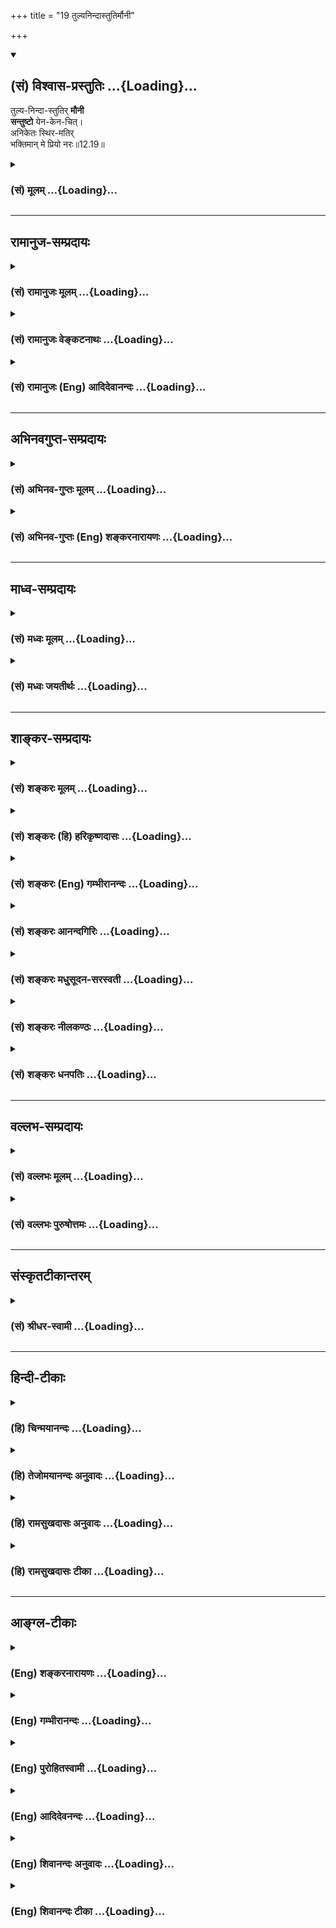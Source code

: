 +++
title = "19 तुल्यनिन्दास्तुतिर्मौनी"

+++
<div class="js_include" newlevelforh1="2" title="(सं) विश्वास-प्रस्तुतिः" unfilled url="/mahAbhAratam/shlokashaH/06-bhIShma-parva/03-bhagavad-gItA-parva/saMskRtam/vishvAsa-prastutiH/12_bhakti-yogaH/19_tulyanindAstutirm.md">
<details open><summary><h2>(सं) विश्वास-प्रस्तुतिः ...{Loading}...</h2></summary>

तुल्य-निन्दा-स्तुतिर् **मौनी**  
**सन्तुष्टो** येन-केन-चित्।  
अनिकेतः स्थिर-मतिर्  
भक्तिमान् मे प्रियो नरः॥12.19॥
</details>
</div>
<div class="js_include collapsed" newlevelforh1="3" title="(सं) मूलम्" unfilled url="/mahAbhAratam/shlokashaH/06-bhIShma-parva/03-bhagavad-gItA-parva/saMskRtam/mUlam/12_bhakti-yogaH/19_tulyanindAstutirm.md">
<details><summary><h3>(सं) मूलम् ...{Loading}...</h3></summary>

तुल्यनिन्दास्तुतिर्मौनी सन्तुष्टो येनकेनचित्।  
अनिकेतः स्थिरमतिर्भक्तिमान्मे प्रियो नरः।।12.19।।
</details>
</div>


_________________
## रामानुज-सम्प्रदायः
<div class="js_include collapsed" newlevelforh1="3" title="(सं) रामानुजः मूलम्" unfilled url="/mahAbhAratam/shlokashaH/06-bhIShma-parva/03-bhagavad-gItA-parva/saMskRtam/rAmAnujaH/mUlam/12_bhakti-yogaH/19_tulyanindAstutirm.md">
<details><summary><h3>(सं) रामानुजः मूलम् ...{Loading}...</h3></summary>

।।12.19।। अद्वेष्टा सर्वभूतानाम् (गीता 12।13) इत्यादिना शत्रुमित्रादिषु
द्वेषादिरहितत्वम् उक्तम्। अत्र तेषु सन्निहितेषु अपि समचित्तत्वम्; ततः
अपि अतिरिक्तो विशेष उच्यते। आत्मनि स्थिरमतित्वेन निकेतनादिषु असक्त इति
**अनिकेतः;** तत एव मानापमानादिषु अपि समः; य एवंभूतो **भक्तिमान्** स **मे
प्रियः। अस्माद् आत्मनिष्ठात् मद्भक्तियोगनिष्ठस्य श्रैष्ठ्यं प्रतिपादयन्
यथोपक्रमम् उपसंहरति --**

</details>
</div>
<div class="js_include collapsed" newlevelforh1="3" title="(सं) रामानुजः वेङ्कटनाथः" unfilled url="/mahAbhAratam/shlokashaH/06-bhIShma-parva/03-bhagavad-gItA-parva/saMskRtam/rAmAnujaH/venkaTanAthaH/12_bhakti-yogaH/19_tulyanindAstutirm.md">
<details><summary><h3>(सं) रामानुजः वेङ्कटनाथः ...{Loading}...</h3></summary>

।। 12.19समः शत्रौ च इत्यादिना श्लोकद्वयेन बहुविधं सहेतुकं साम्यमुच्यते
तत्र पुनरुक्तिमाशङ्क्य परिहरतिअद्वेष्टेति।
सन्निहितस्वरूपमानावमानादिद्वन्द्वान्तरसहपाठवशादत्र शत्रुमित्रयोरपि
सन्निहितयोर्विवक्षा। सन्निधिर्हि विकारमतिशयेन जनयति। ततोऽप्यतिरिक्त इति
दूरस्थासन्नसाधारणात् अद्वेषमात्रादतिरिक्त इत्यर्थः। क्वचिदपि
सङ्गवर्जितत्वाच्छीतोष्णादिषु समत्वम्। निन्दास्तुत्योः
फलभूतामर्षानुरागादिरहितत्वान्निष्फलत्ववेषेण तुल्यत्वम्। मौनी इति नात्र
मननं विवक्षितम्;स्थिरमतिः इत्यनेनैव सिद्धत्वात् मुनिर्मननशीलः; तस्य भावो
**मित्यप्रसिद्धार्थता** च स्यात् नापि समस्तशब्दानुच्चारणं **त
त्यन्तापेक्षाभावात्;** सङ्कीर्तनादिविधेश्च न च **कालविशेष**
देनियतमौनव्रतं; तस्योपयुक्तत्वेऽपि पूर्वोत्तरसङ्गत्यभावात् निन्दन्तं हि
निन्दन्ति लौकिकाः; स्तुवन्तं च स्तुवन्ति ततः
प्रसक्तनिन्दास्तोत्रप्रतिक्षेपपरत्वमेवोचितम्। सन्तुष्टो येनकेनचित् इति
मौनित्वे हेत्वन्तरपरम् अन्यथासन्तुष्टः सततं योगी \[12।14\] इति
पूर्वोक्तत्वेन पुनरुक्तिप्रसङ्गात्।
यदृच्छयागतैर्यत्किञ्चिद्द्रव्यैरसन्तुष्टो हि सापेक्षतया स्तुतिपूर्वं
कञ्चन याचते; अदातारं च द्विष्यात्। यद्वा अन्यस्तुतितात्पर्येण वा
निन्दन्ति। स्थिरमतित्वस्य प्रकरणविशेषितं विषयं दर्शयन् सर्वस्योपरि
निर्दिष्टस्य तस्य साक्षात्परम्परया वा पूर्वोक्तसमस्तहेतुत्वं च
दर्शयतिआत्मनीति। निकेतननिषेधस्य क्षेत्रादिनिषेधोपलक्षणतया आदिशब्दः।
अत्रसमः इति द्वौ परिव्राड्विषयाविति यादवप्रकाशोक्तस्य न लिङ्गं पश्यामः।
शत्रुमित्रसाम्यादिगुणानां मुमुक्षौ गृहस्थेऽप्यवश्यम्भावादनिकेतत्वस्य चन
शब्दशास्त्राभिरतस्य मोक्षो नचापि रम्यावसथप्रियस्य। न भोजनाच्छादनतत्परस्य
न लोकचित्तग्रहणे रतस्य।। एकान्तशीलस्य दृढव्रतस्य
पञ्चेन्द्रियाप्रीतिनिवर्तकस्य। अध्यात्मविद्यारतमानसस्य मोक्षो ध्रुवो
नित्यमहिंसकस्य \[वा.स्मृ.10।7आ.स्मृ.10।67\] इत्यादिन्यायेन
निस्सङ्गतयाऽपि विर्वाहात्; गृहस्थादिषु
निकेतसद्भावनिषेधस्यानुपकारकत्वात्; तत्सद्भावस्य
क्वचिद्योगाद्युपकारकैत्वसम्भावनया च तत्सङ्गमात्रमेव निषेव्यतया
विवक्षितमिति दर्शयितुंअसक्त इत्युक्तम्। अत एवअद्वेष्टा \[12।13\]
इत्यादीनां सर्वेषामप्यक्षरोपासकसन्न्यासिविषयत्वंशङ्करोक्तं निरस्तम्।
क्वचित्सक्तस्य हि स्वरूपतः सुखत्वरहितैर्मानादिभिः प्रीत्यादिकम् अतः
क्वचिदपि सङ्गाभावान्मानादिषु समत्वमित्याह -- तत एवेति
पूर्वश्लोकेष्विवात्रापि यत्तच्छब्दाध्याहारेणोद्देश्य विधेयांशविभागं
दर्शयतिय एवम्भूतो भक्तिमान्स मे प्रिय इति।  
  

</details>
</div>
<div class="js_include collapsed" newlevelforh1="3" title="(सं) रामानुजः (Eng) आदिदेवानन्दः" unfilled url="/mahAbhAratam/shlokashaH/06-bhIShma-parva/03-bhagavad-gItA-parva/saMskRtam/rAmAnujaH/english/AdidevAnandaH/12_bhakti-yogaH/19_tulyanindAstutirm.md">
<details><summary><h3>(सं) रामानुजः (Eng) आदिदेवानन्दः ...{Loading}...</h3></summary>

12.18 - 12.19 The absence of hate etc., towards foes, friends etc., has already been taught in the stanza beginning with, 'He who never hates any being' (11.13). What is now taught is that eanimity to be practised even when such persons mentioned above are present before one who is superior to those having a general eanimous temperament referred to earlier. Who has no 'home', namely, who is not attached to home, etc.,
as he possesses firmness of mind with regard to the self. Because of this, he is 'same even in honour and dishonour.' He who is devoted to Me and who is like this - he is dear to Me. Showing the superiority of Bhakti-Nistha over Atma-nistha, Sri Krsna now concludes in accordance with what is stated at the beginning of this chapter in Verse 2.

</details>
</div>


_________________
## अभिनवगुप्त-सम्प्रदायः
<div class="js_include collapsed" newlevelforh1="3" title="(सं) अभिनव-गुप्तः मूलम्" unfilled url="/mahAbhAratam/shlokashaH/06-bhIShma-parva/03-bhagavad-gItA-parva/saMskRtam/abhinava-guptaH/mUlam/12_bhakti-yogaH/19_tulyanindAstutirm.md">
<details><summary><h3>(सं) अभिनव-गुप्तः मूलम् ...{Loading}...</h3></summary>

।।12.15 -- 12.20।। यस्मादित्यादि मे प्रिया इत्यन्तम्। अनिकेतः -- इदमेव
मया कर्तव्यम् इति यस्य नास्ति प्रतिज्ञा। यथाप्राप्तहेवाकितया
सुखदुःखादिकमुपभुञ्ज्ञानः परमेश्वरविषयसमावेशितहृदयः सुखेनैव प्राप्नोति
परमकैवल्यम् इति।  
  
।। शिवम्।।

</details>
</div>
<div class="js_include collapsed" newlevelforh1="3" title="(सं) अभिनव-गुप्तः (Eng) शङ्करनारायणः" unfilled url="/mahAbhAratam/shlokashaH/06-bhIShma-parva/03-bhagavad-gItA-parva/saMskRtam/abhinava-guptaH/english/shankaranArAyaNaH/12_bhakti-yogaH/19_tulyanindAstutirm.md">
<details><summary><h3>(सं) अभिनव-गुप्तः (Eng) शङ्करनारायणः ...{Loading}...</h3></summary>

12.19 See Comment under 12.20

</details>
</div>


_________________
## माध्व-सम्प्रदायः
<div class="js_include collapsed" newlevelforh1="3" title="(सं) मध्वः मूलम्" unfilled url="/mahAbhAratam/shlokashaH/06-bhIShma-parva/03-bhagavad-gItA-parva/saMskRtam/madhvaH/mUlam/12_bhakti-yogaH/19_tulyanindAstutirm.md">
<details><summary><h3>(सं) मध्वः मूलम् ...{Loading}...</h3></summary>

।।12.19।। Sri Madhvacharya did not comment on this sloka.

</details>
</div>
<div class="js_include collapsed" newlevelforh1="3" title="(सं) मध्वः जयतीर्थः" unfilled url="/mahAbhAratam/shlokashaH/06-bhIShma-parva/03-bhagavad-gItA-parva/saMskRtam/madhvaH/jayatIrthaH/12_bhakti-yogaH/19_tulyanindAstutirm.md">
<details><summary><h3>(सं) मध्वः जयतीर्थः ...{Loading}...</h3></summary>

।।12.19।। Sri Jayatirtha did not comment on this sloka.

</details>
</div>


_________________
## शाङ्कर-सम्प्रदायः
<div class="js_include collapsed" newlevelforh1="3" title="(सं) शङ्करः मूलम्" unfilled url="/mahAbhAratam/shlokashaH/06-bhIShma-parva/03-bhagavad-gItA-parva/saMskRtam/shankaraH/mUlam/12_bhakti-yogaH/19_tulyanindAstutirm.md">
<details><summary><h3>(सं) शङ्करः मूलम् ...{Loading}...</h3></summary>

।।12.19।। -- **तुल्यनिन्दास्तुतिः** निन्दा च स्तुतिश्च निन्दास्तुती ते
तुल्ये यस्य सः तुल्यनिन्दास्तुतिः। **मौनी** मौनवान् संयतवाक्। **संतुष्टः
येन केनचित्** शरीरस्थितिहेतुमात्रेण तथा च उक्तम् -- येन केनचिदाच्छन्नो
येन केनचिदाशितः। यत्र क्वचनशायी स्यात्तं देवा ब्राह्मणं विदुः (महा0
शान्ति0 245।12) इति। किञ्च; **अनिकेतः** निकेतः आश्रयः निवासः नियतः न
विद्यते यस्य सः अनिकेतः; **अनागारे** इत्यादिस्मृत्यन्तरात्।
**स्थिरमतिः** स्थिरा परमार्थविषया यस्य मतिः सः स्थिरमतिः। **भक्तिमान् मे
प्रियः नरः**।।  
  
अद्वेष्टा सर्वभूतानाम् (गीता 12।13) इत्यादिना अक्षरोपासकानां
निवृत्तसर्वैषणानां संन्यासिनां परमार्थज्ञाननिष्ठानां धर्मजातं
प्रक्रान्तम् उपसंह्रियते --,

</details>
</div>
<div class="js_include collapsed" newlevelforh1="3" title="(सं) शङ्करः (हि) हरिकृष्णदासः" unfilled url="/mahAbhAratam/shlokashaH/06-bhIShma-parva/03-bhagavad-gItA-parva/saMskRtam/shankaraH/hindI/harikRShNadAsaH/12_bhakti-yogaH/19_tulyanindAstutirm.md">
<details><summary><h3>(सं) शङ्करः (हि) हरिकृष्णदासः ...{Loading}...</h3></summary>

।।12.19।। तथा --, जिसके लिये निन्दा और स्तुति दोनों बराबर हो गयी हैं; जो
मुनि संयतवाक् है अर्थात् वाणी जिसके वशमें है तथा जो जिस किसी प्रकारसे भी
शरीरस्थितिमात्रसे सन्तुष्ट है। कहा भी है कि जो जिस किसी ( अन्य )
मनुष्यद्वारा ही वस्त्रादिसे ढका जाता है; एवं जिस किसी ( दूसरे ) के
द्वारा ही जिसको भोजन कराया जाता है और जो जहाँ कहीं भी सोनेवाला होता है
उसको देवता लोग ब्राह्मण समझते हैं। तथा जो स्थानसे रहित है अर्थात् जिसका
कोई नियत निवासस्थान नहीं है; अन्य स्मृतियोंमें भी अनागारः इत्यादि
वचनोंसे यही कहा है; तथा जो स्थिरबुद्धि है -- जिसकी परमार्थविषयक बुद्धि
स्थिर हो चुकी है; ऐसा भक्तिमान् पुरुष मेरा प्यारा है।

</details>
</div>
<div class="js_include collapsed" newlevelforh1="3" title="(सं) शङ्करः (Eng) गम्भीरानन्दः" unfilled url="/mahAbhAratam/shlokashaH/06-bhIShma-parva/03-bhagavad-gItA-parva/saMskRtam/shankaraH/english/gambhIrAnandaH/12_bhakti-yogaH/19_tulyanindAstutirm.md">
<details><summary><h3>(सं) शङ्करः (Eng) गम्भीरानन्दः ...{Loading}...</h3></summary>

12.19 Narah, the person; tulya-ninda-stutih, to whom denunciation and
praise are the same; mauni, who is silent, restrained in speech;
santustah, content; yena-kenacit, with anything-for the mere maintenance
of the body, as has been said in, 'The gods know him to be a Brahmana
who is clad by anyone whosoever' (Mbh. Sa. 245.12); further, aniketah,
he who is homeless, who has no fixed place of residence-'without a home'
\[ The whole verse is 'He,however is certainly the knower of Liberation
who has attachment neither for a hut, nor for water, nor cloth, nor the
three places of pilgrimage, nor a home, nor a seat, nor food.'\], as
said in another Smrti; sthira-matih, steady-minded, whose thought is
steady with regard to the Reality which is the supreme Goal; and
bhaktiman, who is full of devotion-(he) is dear to Me. \[There is a
repeated mention of Bhakti in this Chapter because it is means to the
Knowledge which leads to the supreme Goal.\] The group of alities of the
monks who meditate on the Immutable, who have renounced all desires, who
are steadfast in the knowledge of the supreme Goal-which (alities) are
under discussion beginning from 'He who is not hateful towards any
creature' (13), is being concluded:

</details>
</div>
<div class="js_include collapsed" newlevelforh1="3" title="(सं) शङ्करः आनन्दगिरिः" unfilled url="/mahAbhAratam/shlokashaH/06-bhIShma-parva/03-bhagavad-gItA-parva/saMskRtam/shankaraH/AnandagiriH/12_bhakti-yogaH/19_tulyanindAstutirm.md">
<details><summary><h3>(सं) शङ्करः आनन्दगिरिः ...{Loading}...</h3></summary>

।।12.19।। वाग्यतत्वादिविशेषणमपि ज्ञाननिष्ठस्यास्तीत्याह -- **किञ्चेति।**
निन्दा दोषसंकीर्तनं; स्तुतिर्गुणगणनम्; देहस्थितिमात्रफलेनान्नादिना
ज्ञानिनः संतुष्टत्वे स्मृतिं प्रमाणयति -- **तथाचेति।**
नियतनिवासराहित्यमपि ज्ञानवतो विशेषणमित्याह -- **किञ्चेति।**न कुड्यां
नोदके सङ्गो न चैले न त्रिपुष्करे। नागारे नासने नान्ने यस्य वै
मोक्षवित्तु सः इति स्मृतिमुक्तेऽर्थे प्रमाणयति -- **नेत्यादिना।**
पुनःपुनर्भक्तेर्ग्रहणमपवर्गमार्गस्य परमार्थज्ञानस्योपायत्वार्थम्।

</details>
</div>
<div class="js_include collapsed" newlevelforh1="3" title="(सं) शङ्करः मधुसूदन-सरस्वती" unfilled url="/mahAbhAratam/shlokashaH/06-bhIShma-parva/03-bhagavad-gItA-parva/saMskRtam/shankaraH/madhusUdana-sarasvatI/12_bhakti-yogaH/19_tulyanindAstutirm.md">
<details><summary><h3>(सं) शङ्करः मधुसूदन-सरस्वती ...{Loading}...</h3></summary>

।।12.19।। तुल्येति। किंच निन्दा दोषकथनं स्तुतिर्गुणकथनं ते दुःखसुखजनकतया
तुल्ये यस्य स तथा। मौनी संयतवाक् नतु शरीरयात्रानिर्वाहाय
वाग्व्यापारोऽपेक्षित एव नेत्याह। संतुष्टो येनकेनचित्स्वप्रयत्नमन्तरेणैव
बलवत्प्रारब्धकर्मोपनीतेन शरीरस्थितिहेतुमात्रेणाशनादिना संतुष्टः
निवृत्तस्पृहः। किंच अनिकेतो नियतनिवासरहितः। स्थिरा परमार्थवस्तुविषया
मतिर्यस्य स स्थिरमतिः ईदृशो यो भक्तिमान् स मे प्रियो नरः। अत्र
पुनःपुनर्भक्तेरुपादानं भक्तिरेवापवर्गस्य पुष्कलं कारणमिति द्रढयितुम्।

</details>
</div>
<div class="js_include collapsed" newlevelforh1="3" title="(सं) शङ्करः नीलकण्ठः" unfilled url="/mahAbhAratam/shlokashaH/06-bhIShma-parva/03-bhagavad-gItA-parva/saMskRtam/shankaraH/nIlakaNThaH/12_bhakti-yogaH/19_tulyanindAstutirm.md">
<details><summary><h3>(सं) शङ्करः नीलकण्ठः ...{Loading}...</h3></summary>

।।12.19।। सर्वारम्भपरित्यागीत्येतद्व्याचष्टे -- **तुल्येति।** शिष्टेषु
विगीतो न स्यामिति वा लोकेषु प्रख्यातः स्यामिति वा इदं मे भूयादिति वा
कामयमानः किंचिदारभते नत्वयम्। तुल्यनिन्दास्तुतित्वात्संतुष्टत्वाच्च।
मौनी संन्यासी। अतएवानिकेतो गृहशून्यः कुटीमपि वासार्थं नारभते। यतः
स्थिरमतिः स्थितप्रज्ञो भक्तिमान्योगी मे मम प्रियो नरः पुरुषः।

</details>
</div>
<div class="js_include collapsed" newlevelforh1="3" title="(सं) शङ्करः धनपतिः" unfilled url="/mahAbhAratam/shlokashaH/06-bhIShma-parva/03-bhagavad-gItA-parva/saMskRtam/shankaraH/dhanapatiH/12_bhakti-yogaH/19_tulyanindAstutirm.md">
<details><summary><h3>(सं) शङ्करः धनपतिः ...{Loading}...</h3></summary>

।।12.19।। किंचैतदपि तत्त्वविदो विशेषणमित्याह -- तुल्येति। दोषानुर्णनं
निन्दा। गुणानुकीर्तनं स्तुतिः। तुल्ये निन्दास्तुती यस्य सः
निन्दास्तुतिभ्यां विषादं हर्षं च न प्राप्नोतीत्यर्थः। अतएव स्वयमपि
कस्यचिन्निन्दां स्तुतिं वा न करोतीत्याह। मौनी यतवाक्। ननु वाग्व्यापारस्य
चित्तानुकूलपदार्थलाभार्थमपेक्षितत्वात्कथं मौनीति चेत्तत्राह। संतुष्टो
येनकेनचित् प्रारब्धवशादागतेन शरीरस्थिहेतुमात्रेण समीचीनेनासमीचीनेन वा
सभ्यक् तुष्टः तदतिरिक्ते तृष्णाशून्यस्तदभावाच्च
विषयप्राप्त्यर्थवाग्यव्यापारादिवर्जित इत्यर्थः। तथाच स्मृतिः --
येनकेनचिदाच्छन्नो येनकेनचिदाशितः। यत्रक्वचनशायी स्यात्तं देवा ब्राह्मणं
विदुः।। इति। वासस्थानमपि तस्य नियतं नास्तीत्याह। अनिकेतः निकेत आश्रयो
निवासो नियतो न विद्यते यस्यः सः। तथाच स्मृत्यन्तरंन कुड्यां नोदके सङ्गो
न चैले न त्रिपष्करे। नागारे नासने नान्ने यस्य वै मोक्षवित्तु सः।। इति।
एतत्सर्वं कुत इत्यत आह। स्थिरमतिः। स्थिरमतिः स्थिरा परमार्थविषया
मतिर्यस्य सः दृढतया परमात्मनि यस्य मतिः। स्थिता स इति यावत्। यत
स्थिरमतिरिति वा। एतादृशो भक्तिमान्नरो मे प्रियः। तेषां ज्ञानी नित्ययुक्त
एकभक्तिर्विशिष्यते इति तत्त्वविदो भक्तस्य श्रैष्ठ्यमुपक्षितं तदेव
द्रढयितुं पुनःपुनस्ततस्यैवान्येषां विशेषणानां विशेष्यत्वेन
स्वप्रमास्पदत्वेन च ग्रहणम्। तथाच भाष्यंउत्तमां परमार्थज्ञानलक्षणां
भक्तिमास्थितास्तेऽतीव मे प्रिया इत्यादि। पुनः
पुनःर्भक्तर्गहणमपवर्गमार्गस्य परमार्थज्ञानस्योपायत्वार्थमिति तु
भाष्यटीकाकृतः।

</details>
</div>


_________________
## वल्लभ-सम्प्रदायः
<div class="js_include collapsed" newlevelforh1="3" title="(सं) वल्लभः मूलम्" unfilled url="/mahAbhAratam/shlokashaH/06-bhIShma-parva/03-bhagavad-gItA-parva/saMskRtam/vallabhaH/mUlam/12_bhakti-yogaH/19_tulyanindAstutirm.md">
<details><summary><h3>(सं) वल्लभः मूलम् ...{Loading}...</h3></summary>

।।12.19।। तुल्येति। स्वनिन्दास्तुती तुल्ये यस्य; न भगवत इति ()। तथा मौनी
संयतवाक्। स्वयं च येनकेनचित् सन्तुष्टः; भगवति तु तेनैवोपभोगं साधयमानः।
अनिकेत इतितादृशस्य गृहस्थानं विनाशकं इति सूचयति। एवं
बाधराम्भावनयाऽनिकेतत्वमुक्तम्। तत्रापिबाधसम्भावनायां तु नैकान्ते वास
इष्यते इत्याशयेनास्य विष्णोर्निकेतने प्रतिमायां मन्दिरे वा भगवदीयेषु
तन्निवासेषु वा स्थिरा मतिर्यस्येत्येकं वा पदम्।

</details>
</div>
<div class="js_include collapsed" newlevelforh1="3" title="(सं) वल्लभः पुरुषोत्तमः" unfilled url="/mahAbhAratam/shlokashaH/06-bhIShma-parva/03-bhagavad-gItA-parva/saMskRtam/vallabhaH/puruShottamaH/12_bhakti-yogaH/19_tulyanindAstutirm.md">
<details><summary><h3>(सं) वल्लभः पुरुषोत्तमः ...{Loading}...</h3></summary>

  
  
।।12.19।। तुल्ये निन्दास्तुती यस्य; निन्दितो च व्यथति; स्तुतो न हृष्यति
स्वयं च न कञ्चन निन्दति न च स्तौति। मौनी वशवाक्।
येनकेनचिद्भगवदिच्छाप्राप्तेन सन्तुष्टः। अनिकेतः गृहाद्यासक्तिरहितः।
स्थिरमतिः; मयीत्यर्थः। एतादृशो यो भक्तिमान् भक्तियुक्तो नरः स मे प्रियः;
प्रियो भवतीत्यर्थः।  
  

</details>
</div>


_________________
## संस्कृतटीकान्तरम्
<div class="js_include collapsed" newlevelforh1="3" title="(सं) श्रीधर-स्वामी" unfilled url="/mahAbhAratam/shlokashaH/06-bhIShma-parva/03-bhagavad-gItA-parva/saMskRtam/shrIdhara-svAmI/12_bhakti-yogaH/19_tulyanindAstutirm.md">
<details><summary><h3>(सं) श्रीधर-स्वामी ...{Loading}...</h3></summary>

।।12.19।। **तुल्य इति।** तुल्ये निन्दास्तुती यस्य; मौनी संयतवाक्; येन
केनचिद्यथालब्धेन संतुष्टः; अनिकेतो नियतवासशून्यः;
स्थिरमतिर्व्यवस्थितचित्तः; एवंभूतो मद्भक्तिमान्यः स मे प्रियो नरः।

</details>
</div>


_________________
## हिन्दी-टीकाः
<div class="js_include collapsed" newlevelforh1="3" title="(हि) चिन्मयानन्दः" unfilled url="/mahAbhAratam/shlokashaH/06-bhIShma-parva/03-bhagavad-gItA-parva/hindI/chinmayAnandaH/12_bhakti-yogaH/19_tulyanindAstutirm.md">
<details><summary><h3>(हि) चिन्मयानन्दः ...{Loading}...</h3></summary>

।।12.19।। जो शत्रु और मित्र में सम है किसी व्यक्ति को शत्रु या मित्र के
रूप में देखना मन का काम या खेल है। य़द्यपि ज्ञानी पुरुष किसी से शत्रुता
नहीं रखता; परन्तु अन्य लोग उसके प्रति शत्रु या मित्र भाव रख सकते हैं। उन
दोनों के साथ एक भक्त समान रूप से व्यवहार करता है। जो मान और अपमान में सम
है स्वयं को सम्मानित या अपमानित अनुभव करना बुद्धि का धर्म है। बुद्धि
अपने ही मापदण्ड निर्धारित करके लोगों के व्यवहार का मूल्यांकन करती रहती
है। जिस किसी प्रकार के व्यवहार से मनुष्य सम्मानित अनुभव करता है; वही उसे
अपमान प्रतीत होता है; जब उसके जीवन मूल्य परिवर्तित हो जाते हैं। जो पुरुष
बुद्धि के स्तर पर रहता है; उसे ही मान और अपमान प्रभावित कर सकते हैं;
आत्मस्वरूप में स्थित भक्त को नहीं। जो शीत और उष्ण में सम रहता है शीत और
उष्ण का अनुभव शरीर द्वारा होता है और उसका प्रभाव भी शरीर पर ही पड़ता है।
अम्ल; अग्नि या बर्फ का विचार करने मात्र से भावनाएं अथवा विचार उष्ण या
शीत नहीं हो जाते वे केवल स्थूल शरीर को ही प्रभावित कर सकते हैं। अत
संस्कृत का यह वाक्प्रचार जब वेदान्त में प्रयोग किया जाता है; तब उससे
तात्पर्य उन समस्त अनुभवों से होता है; जो स्थूल शरीर के स्तर पर प्राप्त
किये जाते हैं और जिनका उत्तरदायी शरीर ही होता है। उपर्युक्त तीन प्रकार के
अनुभवों में; वस्तुत; जीवन में शरीर; मन और बुद्धि के स्तर पर होने वाले
समस्त अनुभवों का समावेश हो जाता है। इन सबमें परम भक्त पुरुष अक्षुब्ध
रहता है; क्योंकि वह आसक्तिरहित होता है। अनात्म उपाधियों से आसक्ति होने
के कारण ही हम अपने जीवन में होने वाली प्रत्येक अल्पसी घटना से भी अत्यधिक
विचलित हो जाते हैं जबकि संगरहित पुरुष उन सबका शासक बन कर रहता
है। तुल्यनिन्दास्तुति इस विशेषण से यह नहीं समझें कि भक्त अपने अपमान
निन्दा या स्तुति के प्रति संवेदनशून्य हो जाता है; और उसमें इतनी भी
बुद्धिमत्ता नहीं होती कि वह उन्हें ठीक से समझ पाये। एक महान् भक्त जो
अपने सर्वोपाधिविनिर्मुक्त सच्चिदानन्द स्वरूप की रसानुभूति में मग्न रहता
है; उसे संसारी पुरुषों द्वारा की गई निन्दा और स्तुति अत्यन्त तुच्छ और
अर्थहीन प्रतीत होती है। वह भलीभाँति जानता है कि जिस पुरुष की समाज में आज
स्तुति और प्रशंसा की जा रही है; उसी पुरुष को यही समाज कल अपमानित भी
करेगा और आज का निन्दित पुरुष कल का स्तुत्य नेता भी बनेगा निन्दा और
स्तुति दोनों ही संसारी लोगों के मन में क्षणिक तरंग मात्र होती है मौनी
ज्ञानी भक्त मौनी होता है। इसका अर्थ है कि वह अतिवादी नहीं होता। मौन का
वास्तविक अर्थ है मननशीलता। अत केवल वाचिक मौन वास्तविक मौन नहीं कहा जा
सकता। केवल वाणी के मौन से पुरुष का मन तो वाचाल बना रहता है; और उसका
परिणाम गम्भीर रूप भी धारण कर सकता है। मौन होकर देंखें; तो ज्ञात होगा कि
मौन कितना शान्त हो सकता हैकिसी भी अल्प वस्तु से वह सन्तुष्ट हो जाता है
आन्तरिक विकास के निष्ठावान् साधकों का यह सिद्धांत या आदर्श होता है कि
उन्हें जो कोई वस्तु संयोग से; बिना मांगे और अनपेक्षित रूप से प्राप्त हो
जाती है; उसी से वे सन्तुष्ट रहते हैं। जीवन में अनेक इच्छाएं करके उन्हें
पूर्ण करने के लिए दिनरात प्रयत्न करते रहना; एक कभी न समाप्त होने वाला
खेल है; क्योंकि निरन्तर तीव्र गति से इच्छाओं को उत्पन्न करते रहने की कला
में मनुष्य का मन निपुण होता है। समस्त लगनशील साधकों के लिए सन्तोष की
नीति अपनाना ही बुद्धिमत्ता की लाभदायक बात है अन्यथा जीवन के दिव्य लक्ष्य
को प्राप्त करने के लिए उसके पास कभी समय नहीं रहेगा। निष्ठा एवं
सावधानीपूर्वक की गई साधना का फल व्यक्तित्व का सुगठन और आत्मानुभूति है।
महाभारत में कहा गया है कि जिस किसी भी वस्त्र से आवृत; जिस किसी के भी
द्वारा भोजन कराये हुए तथा जहाँ कहीं भी शयन करने वाले पुरुष को देवतागण
ब्राह्मण समझते हैं। अनिकेत इस शब्द का अर्थ है वह पुरुष जो गृहरहित है।
सामान्यत गृह उसे कहते हैं; जो उसमें निवास करने वाले लोगों की बाह्य
जलवायु की प्रचण्डताओं से रक्षा करता है। आत्मज्ञान का साधक पुरुष सभी
उपाधियों से तादात्म्य को तोड़कर उनके साथ के ममत्वरूपी बन्धनों से विमुक्त
होने का प्रयत्न करता है। किसी एक छत के नीचे रहने मात्र से वह गृह नहीं
कहलाता। रेलवे स्टेशन पर अथवा विमान स्थल के विश्रामगृह में रात भर निवास
करने से वह अपना घर नहीं बन जाता। परन्तु जिस छत के नीचे के निवास स्थान
में ममत्व का अभिमान तथा वहाँ रहने से सुख और आराम का अनुभव होता है वह
स्थान अपना घर बन जाता है। भक्त का आश्रय और निवास स्थान तो सर्वव्यापी
परमात्मा ही होने के कारण इन लौकिक गृहों में वह ममत्व भाव से रहित होता
है। उसके मन की स्थिति या भाव को यहाँ सरल किन्तु अत्यन्त उपयुक्त शब्द
अनिकेत के द्वारा दर्शाया गया है। भगवत्स्वरूप के विषय में जिसकी मति स्थिर
हो गयी है; अर्थात् उसे कोई संशय नहीं रह गया है; ऐसा भक्तिमान पुरुष (नर)
मुझे प्रिय है। नर शब्द से यह अभिप्राय प्रतीत होता है कि जो पुरुष कमसेकम
इस भक्तिमार्ग पर चलने का प्रयत्न करता है; वही गीताचार्य की दृष्टि से
विकसित मनुष्य कहलाने योग्य है। इन दो श्लोकों को मिलाकर यह पांचवा भाग है
जिसमें भक्त के दस लक्षण बताये गए हैं। इस प्रकार अब तक छत्तीस गुणों का
वर्णन करके भगवान् श्रीकृष्ण ने एक ज्ञानी भक्त का सम्पूर्ण शब्दचित्र
चित्रित कर दिया है। इस चित्र में हमें भक्त का व्यवहार; उसका मानसिक जीवन
और जगत् के प्राणियों एवं घटनाओं के प्रति उसके बौद्धिक मूल्यांकन आदि का
दर्शन होता है। एक उत्तम भक्त के नैतिक एवं सदाचार के गुणों का वर्णन करने
वाले इस प्रकरण का उपसंहार करते हुए भगवान् कहते हैं

</details>
</div>
<div class="js_include collapsed" newlevelforh1="3" title="(हि) तेजोमयानन्दः अनुवादः" unfilled url="/mahAbhAratam/shlokashaH/06-bhIShma-parva/03-bhagavad-gItA-parva/hindI/tejomayAnandaH/anuvAdaH/12_bhakti-yogaH/19_tulyanindAstutirm.md">
<details><summary><h3>(हि) तेजोमयानन्दः अनुवादः ...{Loading}...</h3></summary>

।।12.19।। जिसको निन्दा और स्तुति दोनों ही तुल्य है, जो मौनी है, जो किसी
अल्प वस्तु से भी सन्तुष्ट है, जो अनिकेत है, वह स्थिर बुद्धि का भक्तिमान्
पुरुष मुझे प्रिय है।।

</details>
</div>
<div class="js_include collapsed" newlevelforh1="3" title="(हि) रामसुखदासः अनुवादः" unfilled url="/mahAbhAratam/shlokashaH/06-bhIShma-parva/03-bhagavad-gItA-parva/hindI/rAmasukhadAsaH/anuvAdaH/12_bhakti-yogaH/19_tulyanindAstutirm.md">
<details><summary><h3>(हि) रामसुखदासः अनुवादः ...{Loading}...</h3></summary>

।।12.19।। जो शत्रु और मित्रमें तथा मान-अपमानमें सम है और शीतउष्ण
(अनुकूलता-प्रतिकूलता) तथा सुख-दुःखमें सम है एवं आसक्तिसे रहित है, और जो
निन्दा-स्तुतिको समान समझनेवाला, मननशील, जिस-किसी प्रकारसे भी (शरीरका
निर्वाह होनेमें) संतुष्ट, रहनेके स्थान तथा शरीरमें ममता-आसक्तिसे रहित और
स्थिर बुद्धिवाला है, वह भक्तिमान् मनुष्य मुझे प्रिय है।

</details>
</div>
<div class="js_include collapsed" newlevelforh1="3" title="(हि) रामसुखदासः टीका" unfilled url="/mahAbhAratam/shlokashaH/06-bhIShma-parva/03-bhagavad-gItA-parva/hindI/rAmasukhadAsaH/TIkA/12_bhakti-yogaH/19_tulyanindAstutirm.md">
<details><summary><h3>(हि) रामसुखदासः टीका ...{Loading}...</h3></summary>

।।12.19।।***व्याख्या--*'समः शत्रौ च मित्रे च'--**यहाँ भगवान्ने भक्तमें
व्यक्तियोंके प्रति होनेवाली समताका वर्णन किया है। सर्वत्र भगवद्बुद्धि
होने तथा राग-द्वेषसे रहित होनेके कारण सिद्ध भक्तका किसीके भी प्रति
शत्रु-मित्रका भाव नहीं रहता। लोग ही उसके व्यवहारमें अपने स्वभावके अनुसार
अनुकूलता या प्रतिकूलताको देखकर उसमें मित्रता या शत्रुताका आरोप कर लेते
हैं। साधारण लोगोंका तो कहना ही क्या है, सावधान रहनेवाले साधकोंका भी उस
सिद्ध भक्तके प्रति मित्रता और शत्रुताका भाव हो सकता है। परंतु भक्त
अपने-आपमें सदैव पूर्णतया सम रहता है। उसके हृदयमें कभी किसीके प्रति
शत्रु-मित्रका भाव उत्पन्न नहीं होता।  
  
मान लिया जाय कि भक्तके प्रति शत्रुता और मित्रताका भाव रखनेवाले दो
व्यक्तियोंमें धनके बँटवारेसे सम्बन्धित कोई विवाद हो जाय और उसका निर्णय
करानेके लिये वे भक्तके पास जायँ, तो भक्त धनका बँटवारा करते समय
शत्रुभाववाले व्यक्तिको कुछ अधिक और मित्र-भाववाले व्यक्तिको कुछ कम धन
देगा। यद्यपि भक्तके इस निर्णय-(व्यवहार-) में विषमता दीखती है, तथापि
शत्रु-भाववाले व्यक्तिको इस निर्णयमें समता दिखायी देगी कि इसने
पक्षपातरहित बँटवारा किया है। अतः भक्तके इस निर्णयमें विषमता (पक्षपात)
दीखनेपर भी वास्तवमें यह (समताको उत्पन्न करनेवाला होनेसे) समता ही
कहलायेगी।  
  
 उपर्युक्त पदोंसे यह भी सिद्ध होता है कि सिद्ध भक्तके साथ भी लोग (अपने
भावके अनुसार) शत्रुता-मित्रताका व्यवहार करते हैं और उसके व्यवहारसे
अपनेको उसका शत्रु-मित्र मान लेते हैं। इसीलिये उसे यहाँ शत्रु-मित्रसे
रहित न कहकर 'शत्रु-मित्रमें' सम कहा गया है।  
  
 **'तथा मानापमानयोः'--** मान-अपमान परकृत क्रिया है, जो शरीरके प्रति
होती है। भक्तकी अपने कहलानेवाले शरीरमें न तो अहंता होती है, न ममता।
इसलिये शरीरका मानअपमान होनेपर भी भक्तके अन्तःकरणमें कोई विकार (हर्ष-शोक)
पैदा नहीं होता। वह नित्य-निरन्तर समतामें स्थित रहता है।  
  
 **'शीतोष्णसुखदुःखेषु समः'--** इन पदोंमें दो स्थानोंपर सिद्ध भक्तकी
समता बतायी गयी है --  
  
 (1) शीत-उष्णमें समता अर्थात् इन्द्रियोंका अपने-अपने विषयोंसे संयोग
होनेपर अन्तःकरणमें कोई विकार न होना। (2) सुख-दुःखमें समता अर्थात् धनादि
पदार्थोंकी प्राप्ति या अप्राप्ति होनेपर अन्तःकरणमें कोई विकार न
होना। 'शीतोष्ण' शब्दका अर्थ 'सरदी-गरमी' होता है। सरदी-गरमी त्वगिन्द्रियके
विषय हैं। भक्त केवल त्वगिन्द्रियके विषयोंमें ही सम रहता हो, ऐसी बात नहीं
है। वह तो समस्त इन्द्रियोंके विषयोंमें सम रहता है। अतः यहाँ 'शीतोष्ण'
शब्द समस्त इन्द्रियोंके विषयोंका वाचक है। प्रत्येक इन्द्रियका अपने-अपने
विषयके साथ संयोग होनेपर भक्तको उन (अनुकूल या प्रतिकूल) विषयोंका ज्ञान तो
होता है, पर उसके अन्तःकरणमें, हर्ष-शोकादि विकार नहीं होते। वह सदा सम
रहता है।  
  
 साधारण मनुष्य धनादि अनुकूल पदार्थोंकी प्राप्तिमें सुख तथा प्रतिकूल
पदार्थोंकी प्राप्तिमें दुःखका अनुभव करते हैं। परन्तु उन्हीं पदार्थोंके
प्राप्त होने अथवा न होनेपर सिद्ध भक्तके अन्तःकरणमें कभी किञ्चिन्मात्र भी
राग-द्वेष, हर्ष-शोकादि विकार नहीं होते। वह प्रत्येक परिस्थितिमें सम रहता
है।  
  
 'सुख-दुःखमें' सम रहने तथा 'सुख-दुःखसे' रहित' होने -- दोनोंका गीतामें
एक ही अर्थमें प्रयोग हुआ है। सुख-दुःखकी परिस्थिति अवश्यम्भावी है; अतः
उससे रहित होना सम्भव नहीं है। इसलिये भक्त अनुकूल तथा प्रतिकूल
परिस्थितियोंमे सम रहता है। हाँ, अनुकूल तथा प्रतिकूल परिस्थितिको लेकर
अन्तःकरणमें जो हर्ष-शोक होते हैं, उनसे रहित हुआ जा सकता है। इस दृष्टिसे
गीतामें जहाँ 'सुख-दुःखमें' सम होनेकी बात आयी है, वहाँ सुखदुःखकी
परिस्थितिमें सम समझना चाहिये और जहाँ सुखदुःखसे रहित होनेकी बात आयी है,
वहाँ (अनुकूल तथा प्रतिकूल परिस्थितिकी प्राप्तिसे होनेवाले) हर्ष-शोकसे
रहित समझना चाहिये।  
  
 **'सङ्गविवर्जितः'--** सङ्ग शब्दका अर्थ सम्बन्ध (संयोग) तथा आसक्ति
दोनों ही होते हैं। मनुष्यके लिये यह सम्भव नहीं है कि वह स्वरूपसे सब
पदार्थोंका सङ्ग अर्थात् सम्बन्ध छोड़ सके; क्योंकि जबतक मनुष्य जीवित रहता
है, तबतक शरीर-मन-बुद्धि-इन्द्रियाँ उसके साथ रहती ही हैं। हाँ, शरीरसे
भिन्न कुछ पदार्थोंका त्याग स्वरूपसे किया जा सकता है। जैसे किसी व्यक्तिने
स्वरूपसे प्राणीपदार्थोंका सङ्ग छो़ड़ दिया, पर उसके अन्तःकरणमें अगर उनके
प्रति किञ्चिन्मात्र भी आसक्ति बनी हुई है, तो उन प्राणीपदार्थोंसे दूर
होते हुए भी वास्तवमें उसका उनसे सम्बन्ध बना हुआ ही है। दूसरी ओर, अगर
अन्तःकरणमें प्राणीपदार्थोंकी किञ्चिन्मात्र भी आसक्ति नहीं है, तो पास
रहते हुए भी वास्तवमें उनसे सम्बन्ध नहीं है। अगर पदार्थोंका स्वरूपसे
त्याग करनेपर ही मुक्ति होती, तो मरनेवाला हरेक व्यक्ति मुक्त हो जाता
क्योंकि उसने तो अपने शरीरका भी त्याग कर दिया परन्तु ऐसी बात है नहीं।
अन्तःकरणमें आसक्तिके रहते हुए शरीरका त्याग करनेपर भी संसारका बन्धन बना
रहता है। अतः मनुष्यको सांसारिक आसक्ति ही बाँधनेवाली है, न कि सांसारिक
प्राणीपदार्थोंका स्वरूपसे सम्बन्ध।  
  
 आसक्तिको मिटानेके लिये पदार्थोंका स्वरूपसे त्याग करना भी एक साधन हो
सकता है; किंतु खास जरूरत आसक्तिका सर्वथा त्याग करनेकी ही है। संसारके
प्रति यदि किञ्चिन्मात्र भी आसक्ति है, तो उसका चिन्तन अवश्य होगा। इस कारण
वह आसक्ति साधकको क्रमशः कामना, क्रोध, मूढ़ता आदिको प्राप्त कराती हुई उसे
पतनके गर्तमें गिरानेका हेतु बन सकती है (गीता 2। 62 63)।  
  
 भगवान्ने दूसरे अध्यायके उनसठवें श्लोकमें **'परं दृष्ट्वा
निवर्तते'**पदोंसे भगवत्प्राप्तिके बाद आसक्तिकी सर्वथा निवृत्तिकी बात कही
है। भगवत्प्राप्तिसे पहले भी आसक्तिकी निवृत्ति हो सकती है, पर
भगवत्प्राप्तिके बाद तो आसक्ति सर्वथा निवृत्त हो ही जाती है। भगवत्प्राप्त
महापुरुषमें आसक्तिका सर्वथा अभाव होता ही है। परन्तु भगवत्प्राप्तिसे
पूर्व साधनावस्थामें आसक्तिका सर्वथा अभाव होता ही नहीं -- ऐसा नियम नहीं
है। साधनावस्थामें भी आसक्तिका सर्वथा अभाव होकर साधकको तत्काल
भगवत्प्राप्ति हो सकती है। (गीता 5। 21 16। 22)।  
  
 आसक्ति न तो परमात्माके अंश शुद्ध चेतनमें रहती है और न जड-(प्रकृति-)
में ही। वह जड और चेतनके सम्बन्धरूप 'मैं'-पनकी मान्यतामें रहती है। वही
आसक्ति बुद्धि, मन, इन्द्रियों और विषयों-(पदार्थों-) में प्रतीत होती है।
अगर साधकके 'मैं'-पनकी मान्यतामें रहनेवाली आसक्ति मिट जाय, तो दूसरी जगह
प्रतीत होनेवाली आसक्ति स्वतः मिट जायगी। आसक्तिका कारण अविवेक है। अपने
विवेकको पूर्णतया महत्त्व न देनेसे साधकमें आसक्ति रहती है। भक्तमें अविवेक
नहीं रहता। इसलिये वह आसक्तिसे सर्वथा रहित होता है।  
  
 अपने अंशी भगवान्से विमुख होकर भूलसे संसारको अपना मान लेनेसे संसारमें
राग हो जाता है और राग होनेसे संसारमें आसक्ति हो जाती है। संसारसे माना
हुआ अपनापन सर्वथा मिट जानेसे बुद्धि सम हो जाती है। बुद्धिके सम होनेपर
स्वयं आसक्ति रहित हो जाता है।  
  
**मार्मिक बात**  
  
वास्तवमें जीवमात्रकी भगवान्के प्रति स्वाभाविक अनुरक्ति (प्रेम) है। जबतक
संसारके साथ भूलसे माना हुआ अपनेपनका सम्बन्ध है, तबतक वह अनुरक्ति प्रकट
नहीं होती, प्रत्युत संसारमें आसक्तिके रूपमें प्रतीत होती है। संसारकी
आसक्ति रहते हुए भी वस्तुतः भगवान्की अनुरक्ति मिटती नहीं। अनुरक्तिके
प्रकट होते ही आसक्ति (सूर्यका उदय होनेपर अंधकारकी तरह) सर्वथा निवृत्त हो
जाती है। ज्यों-ज्यों संसारसे विरक्ति होती है, त्यों-ही-त्यों भगवान्में
अनुरक्ति प्रकट होती है। यह नियम है कि आसक्तिको समाप्त करके विरक्ति स्वयं
भी उसी प्रकार शान्त हो जाती है, जिस प्रकार लकड़ीको जलाकर अग्नि। इस
प्रकार आसक्ति और विरक्तिके न रहनेपर स्वतः-स्वाभाविक
अनुरक्ति-(भगवत्प्रेम-) का स्रोत प्रवाहित होने लगता है। इसके लिये
किञ्चिन्मात्र भी कोई उद्योग नहीं करना पड़ता। फिर भक्त सब प्रकारसे
भगवान्के पूर्ण समर्पित हो जाता है। उसकी सम्पूर्ण क्रियाएँ भगवान्की
प्रियताके लिये ही होती हैं। उससे प्रसन्न होकर भगवान् उस भक्तको अपना
प्रेम प्रदान करते हैं। भक्त उस प्रेमको भी भगवान्के ही प्रति लगा देता है।
इससे भगवान् और आनन्दित होते हैं तथा पुनः उसे प्रेम प्रदान करते हैं। भक्त
पुनः उसे भगवान्के प्रति लगा देता है। इस प्रकार भक्त और भगवान्के बीच
प्रतिक्षण वर्धमान प्रेमके आदान-प्रदानकी यह लीला चलती रहती है।  
  
 **'तुल्यनिन्दास्तुतिः'--** निन्दा-स्तुति मुख्यतः नामकी होती है। यह भी
परकृत क्रिया है। लोग अपने स्वभावके अनुसार भक्तकी निन्दा या स्तुति किया
करते हैं। भक्तमें अपने कहलानेवाले नाम और शरीरमें लेशमात्र भी अहंता और
ममता नहीं होती। इसलिये निन्दास्तुतिका उसपर लेशमात्र भी असर नहीं पड़ता।
भक्तका न तो अपनी स्तुति या प्रशंसा करनेवालेके प्रति राग होता है और न
निन्दा करनेवालेके प्रति द्वेष ही होता है। उसकी दोनोंमें ही समबुद्धि रहती
है।  
  
 साधारण मनुष्योंके भीतर अपनी प्रशंसाकी कामना रहा करती है, इसलिये वे
अपनी निन्दा सुनकर दुःखका और स्तुति सुनकर सुखका अनुभव करते हैं। इसके
विपरीत (अपनी प्रशंसा न चाहनेवाले) साधक पुरुष निन्दा सुनकर सावधान होते
हैं और स्तुति सुनकर लज्जित होते हैं। परन्तु नाममें किञ्चिन्मात्र भी
अपनापन न होनेके कारण सिद्ध भक्त इन दोनों भावोंसे रहित होता है अर्थात्
निन्दास्तुतिमें सम होता है। हाँ, वह भी कभीकभी लोकसंग्रहके लिये साधककी
तरह (निन्दामें सावधान तथा स्तुतिमें लज्जित होनेका) व्यवहार कर सकता है।  
  
  
  
 भक्तकी सर्वत्र भगवद्बुद्धि होनेके कारण भी उसका निन्दा-स्तुति
करनेवालोंमें भेदभाव नहीं होता। ऐसा भेदभाव न रहनेसे ही यह प्रतीत होता है
कि वह निन्दास्तुतिमें सम है। भक्तके द्वारा अशुभ कर्म तो हो ही नहीं सकते
और शुभकर्मोंके होनेमें वह केवल भगवान्को हेतु मानता है। फिर भी उसकी कोई
निन्दा या स्तुति करे, तो उसके चित्तमें कोई विकार पैदा नहीं होता।  
  
 **'मौनी'--** सिद्ध भक्तके द्वारा स्वतःस्वाभाविक भगवत्स्वरूपका मनन
होता रहता है, इसलिये उसको **'मौनी'** अर्थात् मननशील कहा गया है।
अन्तःकरणमें आनेवाली प्रत्येक वृत्तिमें उसको **वासुदेवः सर्वम्** (गीता 7।
19) सब कुछ भगवान् ही हैं -- यही दीखता है। इसलिये उसके द्वारा निरन्तर ही
भगवान्का मनन होता है।  
  
 यहाँ **'मौनी'** पदका अर्थ वाणीका मौन रखनेवाला नहीं माना जा सकता;
क्योंकि ऐसा माननेसे वाणीके द्वारा भक्तिका प्रचार करनेवाले भक्त पुरुष
भक्त ही नहीं कहलायेँगे। इसके सिवाय अगर वाणीका मौन रखनेमात्रसे भक्त होना
सम्भव होता, तो भक्त होना बहुत ही आसान हो जाता और ऐसे भक्त अंसख्य बन
जाते; किंतु संसारमें भक्तोंकी संख्या अधिक देखनेमें नहीं आती। इसके सिवाय
आसुर स्वभाववाला दम्भी व्यक्ति भी हठपूर्वक वाणीका मौन रख सकता है। परन्तु
यहाँ भगवत्प्राप्त सिद्ध भक्तके लक्षण बताये जा रहे हैं। इसलिये यहाँ
**'मौनी'** पदका अर्थ 'भगवत्स्वरूपका मनन करनेवाला' ही मानना युक्तिसंगत
है।  
  
 **'संतुष्टो येन केनचित्'--** दूसरे लोगोंको भक्त **'संतुष्टो येन
केनचित्'** अर्थात् प्रारब्धानुसार शरीरनिर्वाहके लिये जो कुछ मिल जाय,
उसीमें संतुष्ट दीखता है परन्तु वास्तवमें भक्तकी संतुष्टिका कारण कोई
सांसारिक पदार्थ, परिस्थिति आदि नहीं होती। एकमात्र भगवान्में ही प्रेम
होनेके कारण वह नित्यनिरन्तर भगवान्में ही संतुष्ट रहता है। इस संतुष्टिके
कारण वह संसारकी प्रत्येक अनुकूलप्रतिकूल परिस्थितिमें सम रहता है क्योंकि
उसके अनुभवमें प्रत्येक अनुकूल या प्रतिकूल परिस्थिति भगवान्के मङ्लमय
विधानसे ही आती है। इस प्रकार प्रत्येक परिस्थितिमें नित्यनिरन्तर संतुष्ट
रहनेके कारण उसे **'संतुष्टो येन केनचित्'** कहा गया है।  
  
 **'अनिकेतः'--** जिनका कोई निकेत अर्थात् वासस्थान नहीं है, वे ही
अनिकेत हों -- ऐसी बात नहीं है। चाहे गृहस्थ हों या साधुसंन्यासी, जिनकी
अपने रहनेके स्थानमें ममताआसक्ति नहीं है, वे सभी अनिकेत हैं। भक्तका
रहनेके स्थानमें और शरीर (स्थूल, सूक्ष्म और कारणशरीर) में लेशमात्र भी
अपनापन एवं आसक्ति नहीं होती। इसलिये उसको **'अनिकेतः'** कहा गया है।  
  
 **'स्थिरमतिः'--** भक्तकी बुद्धिमें भगवत्तत्त्वकी सत्ता और स्वरूपके
विषयमें कोई संशय अथवा विपर्यय (विपरीत ज्ञान) नहीं होता। अतः उसकी बुद्धि
भगवत्तत्त्वके ज्ञानसे कभी किसी अवस्थामें विचलित नहीं होती। इसलिये उसको
**'स्थिरमतिः'** कहा गया है। भगवत्तत्त्वको जाननेके लिये उसको कभी किसी
प्रमाण या शास्त्रविचार, स्वाध्याय आदिकी जरूरत नहीं रहती क्योंकि वह
स्वाभाविकरूपसे भगवत्तत्त्वमें तल्लीन रहता है।  
  
 स्थिरबुद्धि होनेमें कामनाएँ ही बाधक होती हैं (गीता 2। 44)। अतः
कामनाओंके त्यागसे ही स्थिरबुद्धि होना सम्भव है (गीता 2। 55)। अन्तःकरणमें
सांसारिक (संयोगजन्य) सुखकी कामना रहनेसे संसारमें आसक्ति हो जाती है। यह
आसक्ति संसारको असत्य या मिथ्या जान लेनेपर भी मिटती नहीं जैसे --
सिनेमामें दीखनेवाले दृश्य(प्राणीपदार्थों) को मिथ्या जानते हुए भी उसमें
आसक्ति हो जाती है अथवा जैसे भूतकालकी बातोंको याद करते समय मानसिक
दृष्टिके सामने आनेवाले दृश्यको मिथ्या जानते हुए भी उसमें आसक्ति हो जाती
है। अतः जबतक भीतरमें सांसारिक सुखकी कामना है, तबतक संसारको मिथ्या
माननेपर भी संसारकी आसक्ति नहीं मिटती। आसक्तिसे संसारकी स्वतन्त्र सत्ता
दृढ़ होती है। सांसारिक सुखकी कामना मिटनेपर आसक्ति स्वतः मिट जाती है।
आसक्ति मिटनेपर संसारकी स्वतन्त्र सत्ताका अभाव हो जाता है और एक
भगवत्तत्त्वमें बुद्धि स्थिर हो जाती है।  
  
 **'भक्तिमान्मे प्रियो नरः -- भक्तिमान्'** पदमें भक्ति शब्दके साथ
नित्ययोगके अर्थमें **'मतुप्'** प्रत्यय है। इसका तात्पर्य यह है कि
मनुष्यमें स्वाभाविकरूपसे भक्ति (भगवत्प्रेम) रहती है। मनुष्यसे भूल यही
होती है कि वह भगवान्को छोड़कर संसारकी भक्ति करने लगता है। इसलिये उसे
स्वाभाविक रहनेवाली भगवद्भक्तिका रस नहीं मिलता और उसके जीवनमें नीरसता
रहती है। सिद्ध भक्त हरदम भक्तिरसमें तल्लीन रहता है। इसलिये उसको
**'भक्तिमान्'** कहा गया है। ऐसा भक्तिमान् मनुष्य भगवान्को प्रिय होता
है।  
  
 **'नरः'**पद देनेका तात्पर्य है कि भगवान्को प्राप्त करके जिसने अपना
मनुष्यजीवन सफल (सार्थक) कर लिया है, वही वास्तवमें नर (मनुष्य)
कहलानेयोग्य है। जो मनुष्यशरीरको पाकर सांसारिक भोग और संग्रहमें ही लगा
हुआ है, वह नर (मनुष्य) कहलानेयोग्य नहीं है।  
  
 \[इन दो श्लोकोंमें भक्तके सदा-सर्वदा समभावमें स्थित रहनेकी बात कही
गयी है। शत्रुमित्र, मानअपमान, शीतउष्ण, सुख-दुःख और निन्दास्तुति -- इन
पाँचों द्वन्द्वोंमें समता होनेसे ही साधक पूर्णतः समभावमें स्थित कहा जा
सकता है। \]**प्रकरणसम्बन्धी विशेष बात**  
  
 भगवान्ने पहले प्रकरणके अन्तर्गत तेरहवेंचौदहवें श्लोकोंमें सिद्ध
भक्तोंके लक्षणोंका वर्णन करके अन्तमें **'यो मद्भक्तः स मे प्रियः'** कहा,
दूसरे प्रकरणके अन्तर्गत पन्द्रहवें श्लोकके अन्तमें **'यः स च मे
प्रियः'** कहा, तीसरे प्रकरणके अन्तर्गत सोलहवें श्लोकके अन्तमें **'यो
मद्भक्तः स मे प्रियः'** कहा, चौथे प्रकरणके अन्तर्गत सत्रहवें श्लोकके
अन्तमें **'भक्तिमान् यः स म प्रियः'** कहा और अन्तिम पाँचवें प्रकरणके
अन्तर्गत अठारहवेंउन्नीसवें श्लोकोंके अन्तमें **'भक्तिमान् मे प्रियो
नरः'** कहा। इस प्रकार भगवान्ने पाँच बार अलगअलग **मे प्रियः** पद देकर
सिद्ध भक्तोंके लक्षणोंको पाँच भागोंमें विभक्त किया है। इसलिये सात
श्लोकोंमें बताये गये सिद्ध भक्तोंके लक्षणोंको एक ही प्रकरणके अन्तर्गत
नहीं समझना चाहिये। इसका मुख्य कारण यह है कि यदि यह एक ही प्रकरण होता, तो
एक लक्षणको बारबार न कहकर एक ही बार कहा जाता, और **'मे प्रियः'** पद भी एक
ही बार कहे जाते। पाँचों प्रकरणोंके अन्तर्गत सिद्ध भक्तोंके लक्षणोंमें
रागद्वेष और हर्षशोकका अभाव बताया गया है। जैसे, पहले प्रकरणमें
**'निर्ममः'** पदसे रागका,**'अद्वेष्टा'** पदसे द्वेषका और
**'समदुःखसुखः'** पदसे हर्षशोकका अभाव बताया गया है। दूसरे प्रकरणमें
**'हर्षामर्षभयोद्वेगैः'** पदसे रागद्वेष और हर्षशोकका अभाव बताया गया है।
तीसरे प्रकरणमें **'अनपेक्षः'** पदसे रागका,**'उदासीनः'** पदसे द्वेषका और
**'गतव्यथः'** पदसे हर्षशोकका अभाव बताया गया है। चौथे प्रकरणमें **'न
काङ्क्षति'** पदोंसे रागका,**'न द्वेष्टि'** पदोंसे द्वेषका और **'न
हृष्यति'** तथा **'न'** **'शोचति'** पदोंसे हर्षशोकका अभाव बताया गया है।
अन्तिम पाँचवें प्रकरणमें **'सङ्गविवर्जितः'** पदसे रागका,**'संतुष्टः'**
पदसे एकमात्र भगवान्में ही सन्तुष्ट रहनेके कारण द्वेषका और
**'शीतोष्णसुखदुःखेषु समः'** पदोंसे हर्षशोकका अभाव बताया गया है। अगर सिद्ध
भक्तोंके लक्षण बतानेवाला (सात श्लोकोंका) एक ही प्रकरण होता, तो सिद्ध
भक्तमें रागद्वेष, हर्षशोकादि विकारोंके अभावकी बात कहीं शब्दोंसे और कहीं
भावसे बारबार कहनेकी जरूरत नहीं होती। इसी तरह चौदहवें और उन्नीसवें
श्लोकमें **'सन्तुष्टः'** पदका तथा तेरहवें श्लोकमें **'समदुःखसुखः'** और
अठारहवें श्लोकमें **शीतोष्णसुखदुःखेषु समः** पदोंका भी सिद्ध भक्तोंके
लक्षणोंमें दो बार प्रयोग हुआ है, जिससे (सिद्ध भक्तोंके लक्षणोंका एक ही
प्रकरण माननेसे) पुनरुक्तिका दोष आता है। भगवान्के वचनोंमें पुनरुक्तिका
दोष आना सम्भव ही नहीं। अतः सातों श्लोकोंके विषयको एक प्रकरण न मानकर
अलगअलग पाँच प्रकरण मानना ही युक्तिसंगत है।  
  
 इस तरह पाँचों प्रकरण स्वतन्त्र (भिन्नभिन्न) होनेसे किसी एक प्रकरणके
भी सब लक्षण जिसमें हों, वही भगवान्का प्रिय भक्त है। प्रत्येक प्रकरणमें
सिद्ध भक्तोंके अलगअलग लक्षण बतानेका कारण यह है कि साधनपद्धति, प्रारब्ध,
वर्ण, आश्रम, देश, काल, परिस्थिति आदिके भेदसे सब भक्तोंकी प्रकृति(स्वभाव)
में परस्पर थोड़ाबहुत भेद रहा करता है। हाँ, रागद्वेष, हर्षशोकादि
विकारोंका अत्यन्ताभाव एवं समतामें स्थिति और समस्त प्राणियोंके हितमें रति
सबकी समान ही होती है।  
  
 साधकको अपनी रुचि, विश्वास, योग्यता, स्वभाव आदिके अनुसार जो प्रकरण
अपने अनुकूल दिखायी दे, उसीको आदर्श मानकर उसके अनुसार अपना जीवन बनानेमें
लग जाना चाहिये। किसी एक प्रकरणके भी यदि पूरे लक्षण अपनेमें न आयें, तो भी
साधकको निराश नहीं होना चाहिये। फिर सफलता अवश्यम्भावी है।

</details>
</div>


_________________
## आङ्ग्ल-टीकाः
<div class="js_include collapsed" newlevelforh1="3" title="(Eng) शङ्करनारायणः" unfilled url="/mahAbhAratam/shlokashaH/06-bhIShma-parva/03-bhagavad-gItA-parva/english/shankaranArAyaNaH/12_bhakti-yogaH/19_tulyanindAstutirm.md">
<details><summary><h3>(Eng) शङ्करनारायणः ...{Loading}...</h3></summary>

12.19. To whom blame and praise are eal; who is silent (does not over-speak) and is well content with one thing or other \[that comes to him\]; who has no fixed thought \[in the mundane life\]; who is \[yet\]
steady-minded \[in spiritual practice\] and is full of devotion-that man is dear to Me.

</details>
</div>
<div class="js_include collapsed" newlevelforh1="3" title="(Eng) गम्भीरानन्दः" unfilled url="/mahAbhAratam/shlokashaH/06-bhIShma-parva/03-bhagavad-gItA-parva/english/gambhIrAnandaH/12_bhakti-yogaH/19_tulyanindAstutirm.md">
<details><summary><h3>(Eng) गम्भीरानन्दः ...{Loading}...</h3></summary>

12.19 The person to whom denunciation and praise are the same, who is silent, content with anything, homeless, steady-minded, and full of devotion is dear to Me.

</details>
</div>
<div class="js_include collapsed" newlevelforh1="3" title="(Eng) पुरोहितस्वामी" unfilled url="/mahAbhAratam/shlokashaH/06-bhIShma-parva/03-bhagavad-gItA-parva/english/purohitasvAmI/12_bhakti-yogaH/19_tulyanindAstutirm.md">
<details><summary><h3>(Eng) पुरोहितस्वामी ...{Loading}...</h3></summary>

12.19 Who is indifferent to praise and censure, who enjoys silence, who is contented with every fate, who has no fixed abode, who is steadfast in mind, and filled with devotion, such a one is My beloved.

</details>
</div>
<div class="js_include collapsed" newlevelforh1="3" title="(Eng) आदिदेवनन्दः" unfilled url="/mahAbhAratam/shlokashaH/06-bhIShma-parva/03-bhagavad-gItA-parva/english/AdidevanandaH/12_bhakti-yogaH/19_tulyanindAstutirm.md">
<details><summary><h3>(Eng) आदिदेवनन्दः ...{Loading}...</h3></summary>

12.19 He who regards alike both blame and praise, who is silent and content with any lot, who has no home, who is firm of mind, and who is devoted to Me - dear to Me is such a man.

</details>
</div>
<div class="js_include collapsed" newlevelforh1="3" title="(Eng) शिवानन्दः अनुवादः" unfilled url="/mahAbhAratam/shlokashaH/06-bhIShma-parva/03-bhagavad-gItA-parva/english/shivAnandaH/anuvAdaH/12_bhakti-yogaH/19_tulyanindAstutirm.md">
<details><summary><h3>(Eng) शिवानन्दः अनुवादः ...{Loading}...</h3></summary>

12.19 He to whom censure and praise are eal, who is silent, content with anything, homeless, of a steady mind, and full of devotion that man is dear to Me.

</details>
</div>
<div class="js_include collapsed" newlevelforh1="3" title="(Eng) शिवानन्दः टीका" unfilled url="/mahAbhAratam/shlokashaH/06-bhIShma-parva/03-bhagavad-gItA-parva/english/shivAnandaH/TIkA/12_bhakti-yogaH/19_tulyanindAstutirm.md">
<details><summary><h3>(Eng) शिवानन्दः टीका ...{Loading}...</h3></summary>

12.19 तुल्यनिन्दास्तुतिः to whom censure and praise are eal; मौनी --
silent; सन्तुष्टः contented; येनकेनचित् with anything; अनिकेतः homeless;
स्थिरमतिः steadyminded; भक्तिमान् full of devotion; मे to Me; प्रियः
dear; नरः (that) man.Commentary He is neither elated by praise nor pained by censure. He keeps a balanced state of mind. He has controlled the organ of speech and so he is silent. His mind also is serene and silent as he has controlled the thoughts also. He is ite content with the bare means of bodily sustenance. It is said in the Mahabharata
(Santi Parva; Moksha Dharma) Who is dressed in anything; who eats any kind of food; who lies down anywhere; him the gods call a Brahmana or a liberated sage or Jivanmukta.He does not dwell in one place. He has no fixed abode. He is homeless. He regards the world as his dwelling place.
His mind is ever fixed on Brahman. (Cf.VII.17IX.29XII.17)

</details>
</div>
